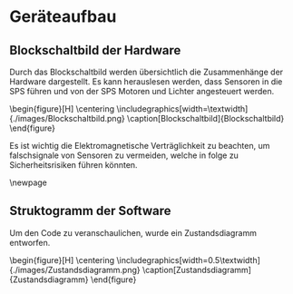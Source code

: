 # Geräteaufbau

## Blockschaltbild der Hardware

Durch das Blockschaltbild werden übersichtlich die Zusammenhänge der Hardware dargestellt. Es kann herauslesen werden, dass Sensoren in die SPS führen und von der SPS Motoren und Lichter angesteuert werden.

\begin{figure}[H]
    \centering
    \includegraphics[width=\textwidth]{./images/Blockschaltbild.png}
    \caption[Blockschaltbild]{Blockschaltbild}
\end{figure}

Es ist wichtig die Elektromagnetische Verträglichkeit zu beachten, um falschsignale von Sensoren zu vermeiden, welche in folge zu Sicherheitsrisiken führen könnten.

\newpage

## Struktogramm der Software

Um den Code zu veranschaulichen, wurde ein Zustandsdiagramm entworfen.

\begin{figure}[H]
    \centering
    \includegraphics[width=0.5\textwidth]{./images/Zustandsdiagramm.png}
    \caption[Zustandsdiagramm]{Zustandsdiagramm}
\end{figure}